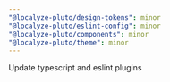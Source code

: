 ```yaml
---
"@localyze-pluto/design-tokens": minor
"@localyze-pluto/eslint-config": minor
"@localyze-pluto/components": minor
"@localyze-pluto/theme": minor
---
```


Update typescript and eslint plugins
